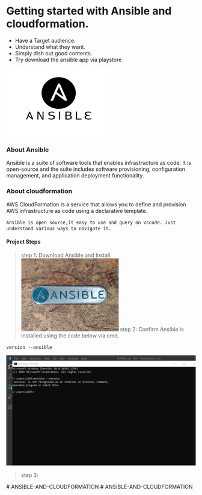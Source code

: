 # Getting started with Ansible and cloudformation.
- Have a Target audience.
- Understand what they want.
- Simply dish out good contents.
- Try download the ansible app via playstore

![ANS](./img/0.png)

### About Ansible
Ansible is a suite of software tools that enables infrastructure as code. It is open-source and the suite includes software provisioning, configuration management, and application deployment functionality.
### About cloudformation
AWS CloudFormation is a service that allows you to define and provision AWS infrastructure as code using a declarative template.

```
Ansible is open source,it easy to use and query on Vscode. Just understand various ways to navigate it.
```
#### Project Steps
> step 1: Download Ansible and Install.
![ans](./img/1.jpg)
> step 2: Confirm Ansible is installed using the code below via cmd.
```
version --ansible
```
![ans](./img/con1.png)
> step 3:


#   A N S I B L E - A N D - C L O U D F O R M A T I O N 
 
 #   A N S I B L E - A N D - C L O U D F O R M A T I O N 
 
 